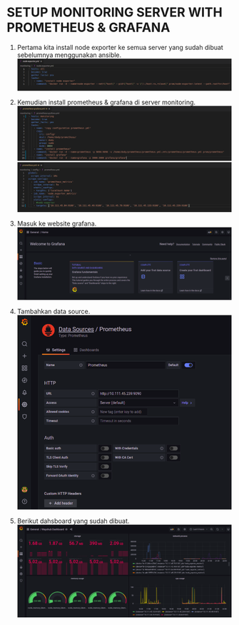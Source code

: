 # **SETUP MONITORING SERVER WITH PROMETHEUS & GRAFANA**

1. Pertama kita install node exporter ke semua server yang sudah dibuat sebelumnya menggunakan ansible. <br>
   ![isntallnode](assets/images-monitoring/installnode.png) <br>

2. Kemudian install prometheus & grafana di server monitoring. <br>
   ![installpromgraf](assets/images-monitoring/installpromgraf.png) <br>
   ![promconfig](assets/images-monitoring/promconfig.png) <br>

3. Masuk ke website grafana.
   ![grafanadashboard](assets/images-monitoring/grafanadashboard.png) <br>

4. Tambahkan data source. <br>
   ![addsource](assets/images-monitoring/addsource.png) <br>

5. Berikut dahsboard yang sudah dibuat. <br>
   ![wayshubdashboard](assets/images-monitoring/wayshubdashboard.png) <br>